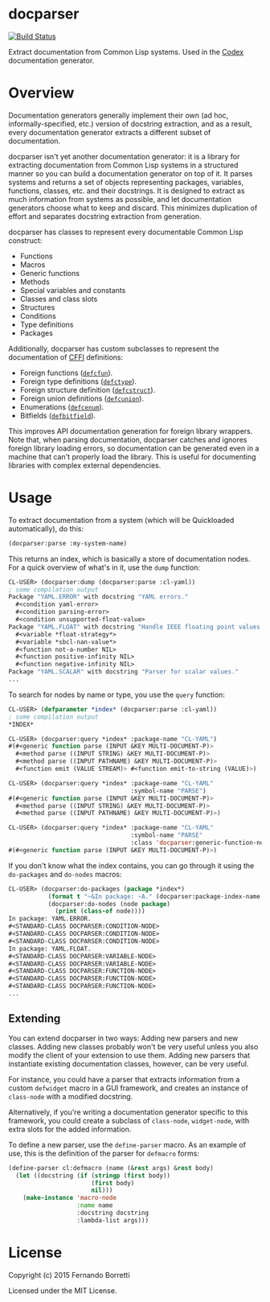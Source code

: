 # docparser

[![Build Status](https://img.shields.io/circleci/project/quickdocs/docparser.svg)](https://circleci.com/gh/quickdocs/docparser)

Extract documentation from Common Lisp systems. Used in the [Codex][codex]
documentation generator.

# Overview

Documentation generators generally implement their own (ad hoc,
informally-specified, etc.) version of docstring extraction, and as a result,
every documentation generator extracts a different subset of documentation.

docparser isn't yet another documentation generator: it is a library for
extracting documentation from Common Lisp systems in a structured manner so you
can build a documentation generator on top of it. It parses systems and returns
a set of objects representing packages, variables, functions, classes, etc. and
their docstrings. It is designed to extract as much information from systems as
possible, and let documentation generators choose what to keep and discard. This
minimizes duplication of effort and separates docstring extraction from
generation.

docparser has classes to represent every documentable Common Lisp construct:

* Functions
* Macros
* Generic functions
* Methods
* Special variables and constants
* Classes and class slots
* Structures
* Conditions
* Type definitions
* Packages

Additionally, docparser has custom subclasses to represent the documentation of
[CFFI][cffi] definitions:

* Foreign functions ([`defcfun`][defcfun]).
* Foreign type definitions ([`defctype`][defctype]).
* Foreign structure definition ([`defcstruct`][defcstruct]).
* Foreign union definitions ([`defcunion`][defcunion]).
* Enumerations ([`defcenum`][defcenum]).
* Bitfields ([`defbitfield`][defbitfield]).

This improves API documentation generation for foreign library wrappers. Note
that, when parsing documentation, docparser catches and ignores foreign library
loading errors, so documentation can be generated even in a machine that can't
properly load the library. This is useful for documenting libraries with complex
external dependencies.

[codex]: https://github.com/CommonDoc/codex
[cffi]: https://github.com/cffi/cffi
[defcfun]: https://common-lisp.net/project/cffi/manual/cffi-manual.html#defcfun
[defctype]: https://common-lisp.net/project/cffi/manual/cffi-manual.html#defctype
[defcstruct]: https://common-lisp.net/project/cffi/manual/cffi-manual.html#defcstruct
[defcunion]: https://common-lisp.net/project/cffi/manual/cffi-manual.html#defcunion
[defcenum]: https://common-lisp.net/project/cffi/manual/cffi-manual.html#defcenum
[defbitfield]: https://common-lisp.net/project/cffi/manual/cffi-manual.html#defbitfield

# Usage

To extract documentation from a system (which will be Quickloaded
automatically), do this:

```lisp
(docparser:parse :my-system-name)
```

This returns an index, which is basically a store of documentation nodes. For a
quick overview of what's in it, use the `dump` function:

```lisp
CL-USER> (docparser:dump (docparser:parse :cl-yaml))
; some compilation output
Package "YAML.ERROR" with docstring "YAML errors."
  #<condition yaml-error>
  #<condition parsing-error>
  #<condition unsupported-float-value>
Package "YAML.FLOAT" with docstring "Handle IEEE floating point values."
  #<variable *float-strategy*>
  #<variable *sbcl-nan-value*>
  #<function not-a-number NIL>
  #<function positive-infinity NIL>
  #<function negative-infinity NIL>
Package "YAML.SCALAR" with docstring "Parser for scalar values."
...
```

To search for nodes by name or type, you use the `query` function:

```lisp
CL-USER> (defparameter *index* (docparser:parse :cl-yaml))
; some compilation output
*INDEX*

CL-USER> (docparser:query *index* :package-name "CL-YAML")
#(#<generic function parse (INPUT &KEY MULTI-DOCUMENT-P)>
  #<method parse ((INPUT STRING) &KEY MULTI-DOCUMENT-P)>
  #<method parse ((INPUT PATHNAME) &KEY MULTI-DOCUMENT-P)>
  #<function emit (VALUE STREAM)> #<function emit-to-string (VALUE)>)

CL-USER> (docparser:query *index* :package-name "CL-YAML"
                                  :symbol-name "PARSE")
#(#<generic function parse (INPUT &KEY MULTI-DOCUMENT-P)>
  #<method parse ((INPUT STRING) &KEY MULTI-DOCUMENT-P)>
  #<method parse ((INPUT PATHNAME) &KEY MULTI-DOCUMENT-P)>)

CL-USER> (docparser:query *index* :package-name "CL-YAML"
                                  :symbol-name "PARSE"
                                  :class 'docparser:generic-function-node)
#(#<generic function parse (INPUT &KEY MULTI-DOCUMENT-P)>)
```

If you don't know what the index contains, you can go through it using the
`do-packages` and `do-nodes` macros:

```lisp
CL-USER> (docparser:do-packages (package *index*)
           (format t "~&In package: ~A." (docparser:package-index-name package))
           (docparser:do-nodes (node package)
             (print (class-of node))))
In package: YAML.ERROR.
#<STANDARD-CLASS DOCPARSER:CONDITION-NODE>
#<STANDARD-CLASS DOCPARSER:CONDITION-NODE>
#<STANDARD-CLASS DOCPARSER:CONDITION-NODE>
In package: YAML.FLOAT.
#<STANDARD-CLASS DOCPARSER:VARIABLE-NODE>
#<STANDARD-CLASS DOCPARSER:VARIABLE-NODE>
#<STANDARD-CLASS DOCPARSER:FUNCTION-NODE>
#<STANDARD-CLASS DOCPARSER:FUNCTION-NODE>
#<STANDARD-CLASS DOCPARSER:FUNCTION-NODE>
...
```

## Extending

You can extend docparser in two ways: Adding new parsers and new classes. Adding
new classes probably won't be very useful unless you also modify the client of
your extension to use them. Adding new parsers that instantiate existing
documentation classes, however, can be very useful.

For instance, you could have a parser that extracts information from a custom
`defwidget` macro in a GUI framework, and creates an instance of `class-node`
with a modified docstring.

Alternatively, if you're writing a documentation generator specific to this
framework, you could create a subclass of `class-node`, `widget-node`, with
extra slots for the added information.

To define a new parser, use the `define-parser` macro. As an example of use,
this is the definition of the parser for `defmacro` forms:

```lisp
(define-parser cl:defmacro (name (&rest args) &rest body)
  (let ((docstring (if (stringp (first body))
                       (first body)
                       nil)))
    (make-instance 'macro-node
                   :name name
                   :docstring docstring
                   :lambda-list args)))
```

# License

Copyright (c) 2015 Fernando Borretti

Licensed under the MIT License.
